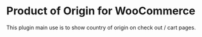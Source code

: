 <h1>Product of Origin for WooCommerce</h1>
This plugin main use is to show country of origin on check out / cart pages.
